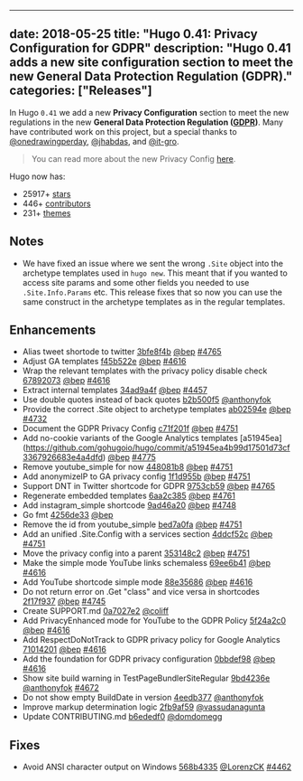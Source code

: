 
---
date: 2018-05-25
title: "Hugo 0.41: Privacy Configuration for GDPR"
description: "Hugo 0.41 adds a new site configuration section to meet the new General Data Protection Regulation (GDPR)."
categories: ["Releases"]
---

	
In Hugo `0.41` we add a new **Privacy Configuration** section to meet the new regulations in the new **General Data Protection Regulation ([GDPR](https://en.wikipedia.org/wiki/General_Data_Protection_Regulation))**. Many have contributed work on this project, but a special thanks to [@onedrawingperday](https://github.com/onedrawingperday), [@jhabdas](https://github.com/jhabdas), and [@it-gro](https://github.com/it-gro).

> You can read more about the new Privacy Config [here](https://gohugo.io/about/hugo-and-gdpr/).


Hugo now has:

* 25917+ [stars](https://github.com/gohugoio/hugo/stargazers)
* 446+ [contributors](https://github.com/gohugoio/hugo/graphs/contributors)
* 231+ [themes](http://themes.gohugo.io/)

## Notes

* We have fixed an issue where we sent the wrong `.Site` object into the archetype templates used in `hugo new`. This meant that if you wanted to access site params and some other fields you needed to use `.Site.Info.Params` etc. This release fixes that so now you can use the same construct in the archetype templates as in the regular templates.

## Enhancements

* Alias tweet shortode to twitter [3bfe8f4b](https://github.com/gohugoio/hugo/commit/3bfe8f4be653f44674293685cb5750d90668b2f6) [@bep](https://github.com/bep) [#4765](https://github.com/gohugoio/hugo/issues/4765)
* Adjust GA templates [f45b522e](https://github.com/gohugoio/hugo/commit/f45b522ebffafc61a3cb9b694bc3542747c73e07) [@bep](https://github.com/bep) [#4616](https://github.com/gohugoio/hugo/issues/4616)
* Wrap the relevant templates with the privacy policy disable check [67892073](https://github.com/gohugoio/hugo/commit/6789207347fc2df186741644a6fe968d41ea9077) [@bep](https://github.com/bep) [#4616](https://github.com/gohugoio/hugo/issues/4616)
* Extract internal templates [34ad9a4f](https://github.com/gohugoio/hugo/commit/34ad9a4f178fcf50abe7246ad9d30b294327da16) [@bep](https://github.com/bep) [#4457](https://github.com/gohugoio/hugo/issues/4457)
* Use double quotes instead of back quotes [b2b500f5](https://github.com/gohugoio/hugo/commit/b2b500f563c3bb36751a4c1610df113c4daad604) [@anthonyfok](https://github.com/anthonyfok) 
* Provide the correct .Site object to archetype templates [ab02594e](https://github.com/gohugoio/hugo/commit/ab02594e09c0414124186e42d67d52d474dd341a) [@bep](https://github.com/bep) [#4732](https://github.com/gohugoio/hugo/issues/4732)
* Document the GDPR Privacy Config [c71f201f](https://github.com/gohugoio/hugo/commit/c71f201fd93287afa7cb7b875bd523c25e48400c) [@bep](https://github.com/bep) [#4751](https://github.com/gohugoio/hugo/issues/4751)
* Add no-cookie variants of the Google Analytics templates [a51945ea] (https://github.com/gohugoio/hugo/commit/a51945ea4b99d17501d73cf3367926683e4a4dfd) [@bep](https://github.com/bep) [#4775](https://github.com/gohugoio/hugo/issues/4775)
* Remove youtube_simple for now [448081b8](https://github.com/gohugoio/hugo/commit/448081b840db4a23c0c49c2d869ac207dcb6ac40) [@bep](https://github.com/bep) [#4751](https://github.com/gohugoio/hugo/issues/4751)
* Add anonymizeIP to GA privacy config [1f1d955b](https://github.com/gohugoio/hugo/commit/1f1d955b56471e41d5288c57f1ef8333dc297120) [@bep](https://github.com/bep) [#4751](https://github.com/gohugoio/hugo/issues/4751)
* Support DNT in Twitter shortcode for GDPR [9753cb59](https://github.com/gohugoio/hugo/commit/9753cb59f1f1d866943a485dd7c917d1b68f6eda) [@bep](https://github.com/bep) [#4765](https://github.com/gohugoio/hugo/issues/4765)
* Regenerate embedded templates [6aa2c385](https://github.com/gohugoio/hugo/commit/6aa2c38507aa1c2246222684717b4d69d26b03d7) [@bep](https://github.com/bep) [#4761](https://github.com/gohugoio/hugo/issues/4761)
* Add instagram_simple shortcode [9ad46a20](https://github.com/gohugoio/hugo/commit/9ad46a20357a7e28b405feef5c8f7d4501186da6) [@bep](https://github.com/bep) [#4748](https://github.com/gohugoio/hugo/issues/4748)
* Go fmt [4256de33](https://github.com/gohugoio/hugo/commit/4256de3392d320a5a47fcab49882f2a3249c2163) [@bep](https://github.com/bep) 
* Remove the id from youtube_simple [bed7a0fa](https://github.com/gohugoio/hugo/commit/bed7a0faff90bbe389629347026853b7bc4c8c3f) [@bep](https://github.com/bep) [#4751](https://github.com/gohugoio/hugo/issues/4751)
* Add an unified .Site.Config with a services section [4ddcf52c](https://github.com/gohugoio/hugo/commit/4ddcf52ccc7af3e23109ebaac1f0486087a212ba) [@bep](https://github.com/bep) [#4751](https://github.com/gohugoio/hugo/issues/4751)
* Move the privacy config into a parent [353148c2](https://github.com/gohugoio/hugo/commit/353148c2bc2cdb9f2eb8ee967ba756ce09323801) [@bep](https://github.com/bep) [#4751](https://github.com/gohugoio/hugo/issues/4751)
* Make the simple mode YouTube links schemaless [69ee6b41](https://github.com/gohugoio/hugo/commit/69ee6b41e36625595e2bcabcde0bc58663e5b93c) [@bep](https://github.com/bep) [#4616](https://github.com/gohugoio/hugo/issues/4616)
* Add YouTube shortcode simple mode [88e35686](https://github.com/gohugoio/hugo/commit/88e356868062cc618385cd22b6730df2459518cd) [@bep](https://github.com/bep) [#4616](https://github.com/gohugoio/hugo/issues/4616)
* Do not return error on .Get "class" and vice versa in shortcodes [2f17f937](https://github.com/gohugoio/hugo/commit/2f17f9378ad96c4a9f6d7d24b0776ed3a25a08a3) [@bep](https://github.com/bep) [#4745](https://github.com/gohugoio/hugo/issues/4745)
* Create SUPPORT.md [0a7027e2](https://github.com/gohugoio/hugo/commit/0a7027e2a87283743d5310b74e18666e4a64d3e1) [@coliff](https://github.com/coliff) 
* Add PrivacyEnhanced mode for YouTube to the GDPR Policy [5f24a2c0](https://github.com/gohugoio/hugo/commit/5f24a2c047db0bff8c9e267bfa8ef8e43e6bd24e) [@bep](https://github.com/bep) [#4616](https://github.com/gohugoio/hugo/issues/4616)
* Add RespectDoNotTrack to GDPR privacy policy for Google Analytics [71014201](https://github.com/gohugoio/hugo/commit/710142016b140538bfc11e48bb32d26fa685b2ad) [@bep](https://github.com/bep) [#4616](https://github.com/gohugoio/hugo/issues/4616)
* Add the foundation for GDPR privacy configuration [0bbdef98](https://github.com/gohugoio/hugo/commit/0bbdef986d8eecf4fabe9a372e33626dbdfeb36b) [@bep](https://github.com/bep) [#4616](https://github.com/gohugoio/hugo/issues/4616)
* Show site build warning in TestPageBundlerSiteRegular [9bd4236e](https://github.com/gohugoio/hugo/commit/9bd4236e1b3bee332439eef50e12d4481340c3eb) [@anthonyfok](https://github.com/anthonyfok) [#4672](https://github.com/gohugoio/hugo/issues/4672)
* Do not show empty BuildDate in version [4eedb377](https://github.com/gohugoio/hugo/commit/4eedb377b60fb6742c97398942a0045ff2a824c4) [@anthonyfok](https://github.com/anthonyfok) 
* Improve markup determination logic [2fb9af59](https://github.com/gohugoio/hugo/commit/2fb9af59c14b1732ba1a2f21794e2cf8dfca0604) [@vassudanagunta](https://github.com/vassudanagunta) 
* Update CONTRIBUTING.md [b6ededf0](https://github.com/gohugoio/hugo/commit/b6ededf0591a81667754f1dccef2c6fe6d342811) [@domdomegg](https://github.com/domdomegg) 

## Fixes

* Avoid ANSI character output on Windows [568b4335](https://github.com/gohugoio/hugo/commit/568b4335c20effb46168bd639317a3420f563463) [@LorenzCK](https://github.com/LorenzCK) [#4462](https://github.com/gohugoio/hugo/issues/4462)






